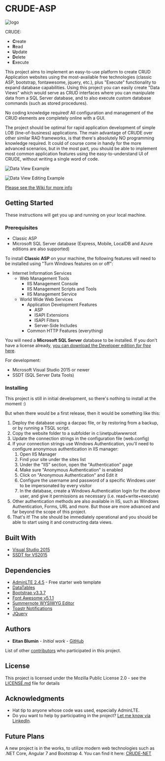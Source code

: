 # CRUDE-ASP

![logo](docs/favicon.png "CRUDE ASP Logo")

CRUDE:

- **C**reate
- **R**ead
- **U**pdate
- **D**elete
- **E**xecute

This project aims to implement an easy-to-use platform to create CRUD Application websites using the most-available free technologies (classic ASP, bootstrap, fontawesome, jquery, etc.), plus "Execute" functionality to expand database capabilities.
Using this project you can easily create "Data Views" which would serve as CRUD interfaces where you can manipulate data from a SQL Server database, and to also execute custom database commands (such as stored procedures).

No coding knowledge required! All configuration and management of the CRUD elements are completely online with a GUI.

The project should be optimal for rapid application development of simple LOB (line-of-business) applications.
The main advantage of CRUDE over other similar RAD frameworks, is that there's absolutely NO programming knowledge required.
It could of course come in handy for the more advanced scenarios, but in the most part, you should be able to implement most common application features using the easy-to-understand UI of CRUDE, without writing a single word of code.

![Data View Example](docs/images/dataview_basic_toastr.png "Featuring angular datatables and toastr notifications")

![Data View Editing Example](docs/images/dataview_editing.png "Bootstrap Modals are supported")

[Please see the Wiki for more info](https://github.com/EitanBlumin/CRUDE-ASP/wiki)

## Getting Started

These instructions will get you up and running on your local machine.

### Prerequisites

- Classic ASP
- Microsoft SQL Server database (Express, Mobile, LocalDB and Azure editions are also supported)

To install **Classic ASP** on your machine, the following features will need to be installed using "Turn Windows features on or off":
- Internet Information Services
  - Web Management Tools
    - IIS Management Console
    - IIS Management Scripts and Tools
    - IIS Management Service
  - World Wide Web Services
    - Application Development Features
      - ASP
 	  - ISAPI Extensions
 	  - ISAPI Filters
 	  - Server-Side Includes
    - Common HTTP Features (everything)

You will need a **Microsoft SQL Server** database to be installed.
If you don't have a license already, [you can download the Developer edition *for free* here](https://www.microsoft.com/en-us/sql-server/sql-server-downloads).

For development:

- Microsoft Visual Studio 2015 or newer
- SSDT (SQL Server Data Tools)

### Installing

This project is still in initial development, so there's nothing to install at the moment :)

But when there would be a first release, then it would be something like this:

1. Deploy the database using a dacpac file, or by restoring from a backup, or by running a TSQL script.
2. Copy the website folder to a subfolder in c:\inetpub\wwwroot
3. Update the connection strings in the configuration file (web.config)
4. If your connection strings use Windows Authentication, you'll need to configure anonymous authentication in IIS manager:
    1. Open IIS Manager
    2. Find your site under the sites list
    3. Under the "IIS" section, open the "Authentication" page
    4. Make sure "Anonymous Authentication" is enabled
    5. Click on "Anonymous Authentication" and Edit it
    6. Configure the username and password of a specific Windows user to be impersonated by every visitor
    7. In the database, create a Windows Authentication login for the above user, and give it permissions as necessary (i.e. read+write+execute)
5. Other authentication methods are also available in IIS, such as Windows Authentication, Forms, URL and more. But those are more advanced and far beyond the scope of this project.
6. That's it! The site should be immediately operational and you should be able to start using it and constructing data views.

## Built With

* [Visual Studio 2015](https://visualstudio.microsoft.com/vs/older-downloads/)
* [SSDT for VS2015](https://docs.microsoft.com/en-us/sql/ssdt/previous-releases-of-sql-server-data-tools-ssdt-and-ssdt-bi)

## Dependencies

* [AdminLTE 2.4.5](https://adminlte.io/) - Free starter web template
* [DataTables](https://www.datatables.net/)
* [Bootstrap v3.3.7](http://getbootstrap.com)
* [Font Awesome v5.1.1](https://www.fontawesome.com)
* [Summernote WYSIWYG Editor](https://summernote.org/)
* [Toastr Notifications](https://github.com/CodeSeven/toastr)
* [JQuery](https://jquery.com/)

## Authors

* **Eitan Blumin** - *Initial work* - [GitHub](https://github.com/EitanBlumin)

List of other [contributors](https://github.com/EitanBlumin/CRUDE-ASP/graphs/contributors) who participated in this project.

## License

This project is licensed under the Mozilla Public License 2.0 - see the [LICENSE.md](https://github.com/EitanBlumin/CRUDE-ASP/blob/master/LICENSE) file for details

## Acknowledgments

* Hat tip to anyone whose code was used, especially AdminLTE.
* Do you want to help by participating in the project? [Let me know via LinkedIn](https://www.linkedin.com/in/eitanblumin).

## Future Plans

A new project is in the works, to utilize modern web technologies such as .NET Core, Angular 7 and Bootstrap 4.
You can find it here: [CRUDE-NET](https://github.com/EitanBlumin/CRUDE-NET)
